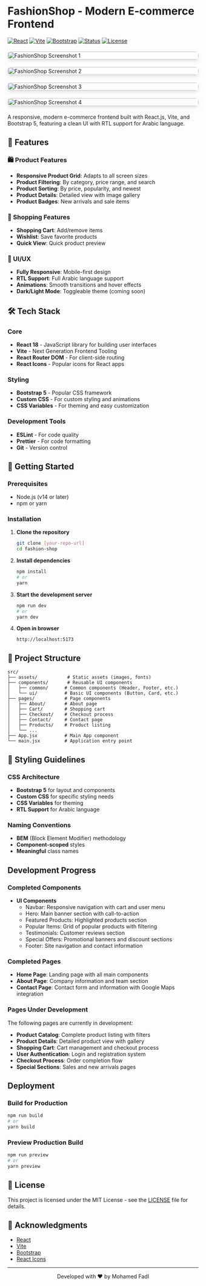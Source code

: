 # FashionShop - Modern E-commerce Frontend

[![React](https://img.shields.io/badge/React-19.x-blue)](https://reactjs.org/)
[![Vite](https://img.shields.io/badge/Vite-4.x-646CFF)](https://vitejs.dev/)
[![Bootstrap](https://img.shields.io/badge/Bootstrap-5.x-7952B3)](https://getbootstrap.com/)
[![Status](https://img.shields.io/badge/Status-In%20Development-yellow)](https://github.com/yourusername/fashion-shop)
[![License](https://img.shields.io/badge/License-MIT-green)](LICENSE)

<div style="display: grid; grid-template-columns: repeat(auto-fit, minmax(300px, 1fr)); gap: 20px; margin: 20px 0;">
  <img src="./src/assets/image/screenshot1.png" alt="FashionShop Screenshot 1" style="width: 100%; border-radius: 8px; box-shadow: 0 4px 8px rgba(0,0,0,0.1);" />
  <img src="./src/assets/image/screenshot2.png" alt="FashionShop Screenshot 2" style="width: 100%; border-radius: 8px; box-shadow: 0 4px 8px rgba(0,0,0,0.1);" />
  <img src="./src/assets/image/screenshot3.png" alt="FashionShop Screenshot 3" style="width: 100%; border-radius: 8px; box-shadow: 0 4px 8px rgba(0,0,0,0.1);" />
  <img src="./src/assets/image/screenshot4.png" alt="FashionShop Screenshot 4" style="width: 100%; border-radius: 8px; box-shadow: 0 4px 8px rgba(0,0,0,0.1);" />
</div>

A responsive, modern e-commerce frontend built with React.js, Vite, and Bootstrap 5, featuring a clean UI with RTL support for Arabic language.

## 🌟 Features

### 🛍️ Product Features
- **Responsive Product Grid**: Adapts to all screen sizes
- **Product Filtering**: By category, price range, and search
- **Product Sorting**: By price, popularity, and newest
- **Product Details**: Detailed view with image gallery
- **Product Badges**: New arrivals and sale items

### 🛒 Shopping Features
- **Shopping Cart**: Add/remove items
- **Wishlist**: Save favorite products
- **Quick View**: Quick product preview

### 🎨 UI/UX
- **Fully Responsive**: Mobile-first design
- **RTL Support**: Full Arabic language support
- **Animations**: Smooth transitions and hover effects
- **Dark/Light Mode**: Toggleable theme (coming soon)

## 🛠️ Tech Stack

### Core
- **React 18** - JavaScript library for building user interfaces
- **Vite** - Next Generation Frontend Tooling
- **React Router DOM** - For client-side routing
- **React Icons** - Popular icons for React apps

### Styling
- **Bootstrap 5** - Popular CSS framework
- **Custom CSS** - For custom styling and animations
- **CSS Variables** - For theming and easy customization

### Development Tools
- **ESLint** - For code quality
- **Prettier** - For code formatting
- **Git** - Version control

## 🚀 Getting Started

### Prerequisites
- Node.js (v14 or later)
- npm or yarn

### Installation

1. **Clone the repository**
   ```bash
   git clone [your-repo-url]
   cd fashion-shop
   ```

2. **Install dependencies**
   ```bash
   npm install
   # or
   yarn
   ```

3. **Start the development server**
   ```bash
   npm run dev
   # or
   yarn dev
   ```

4. **Open in browser**
   ```
   http://localhost:5173
   ```

## 📁 Project Structure

```
src/
├── assets/           # Static assets (images, fonts)
├── components/       # Reusable UI components
│   ├── common/      # Common components (Header, Footer, etc.)
│   └── ui/          # Basic UI components (Button, Card, etc.)
├── pages/           # Page components
│   ├── About/       # About page
│   ├── Cart/        # Shopping cart
│   ├── Checkout/    # Checkout process
│   ├── Contact/     # Contact page
│   ├── Products/    # Product listing
│   └── ...
├── App.jsx          # Main App component
└── main.jsx         # Application entry point
```

## 🎨 Styling Guidelines

### CSS Architecture
- **Bootstrap 5** for layout and components
- **Custom CSS** for specific styling needs
- **CSS Variables** for theming
- **RTL Support** for Arabic language

### Naming Conventions
- **BEM** (Block Element Modifier) methodology
- **Component-scoped** styles
- **Meaningful** class names

## Development Progress

### Completed Components
- **UI Components**
  - Navbar: Responsive navigation with cart and user menu
  - Hero: Main banner section with call-to-action
  - Featured Products: Highlighted products section
  - Popular Items: Grid of popular products with filtering
  - Testimonials: Customer reviews section
  - Special Offers: Promotional banners and discount sections
  - Footer: Site navigation and contact information

### Completed Pages
- **Home Page**: Landing page with all main components
- **About Page**: Company information and team section
- **Contact Page**: Contact form and information with Google Maps integration

### Pages Under Development
The following pages are currently in development:
- **Product Catalog**: Complete product listing with filters
- **Product Details**: Detailed product view with gallery
- **Shopping Cart**: Cart management and checkout process
- **User Authentication**: Login and registration system
- **Checkout Process**: Order completion flow
- **Special Sections**: Sales and new arrivals pages

## Deployment

### Build for Production
```bash
npm run build
# or
yarn build
```

### Preview Production Build
```bash
npm run preview
# or
yarn preview
```

## 📝 License

This project is licensed under the MIT License - see the [LICENSE](LICENSE) file for details.

## 🙏 Acknowledgments

- [React](https://reactjs.org/)
- [Vite](https://vitejs.dev/)
- [Bootstrap](https://getbootstrap.com/)
- [React Icons](https://react-icons.github.io/react-icons/)

---

<div align="center">
  Developed with ❤️ by Mohamed Fadl
</div>
